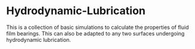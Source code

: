 # Hydrodynamic-Lubrication
This is a collection of basic simulations to calculate the properties of fluid film bearings. This can also be adapted to any two surfaces undergoing hydrodynamic lubrication. 
